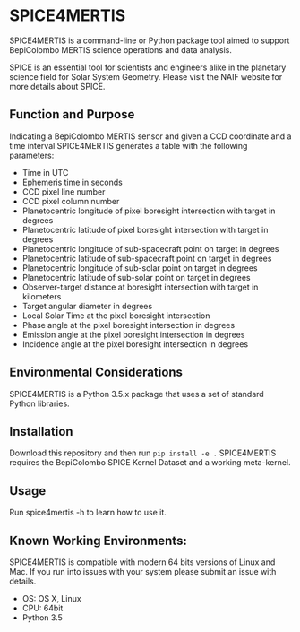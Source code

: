 SPICE4MERTIS
============

SPICE4MERTIS is a command-line or Python package tool aimed to support
BepiColombo MERTIS science operations and data analysis.

SPICE is an essential tool for scientists and engineers alike in the 
planetary science field for Solar System Geometry. Please visit the NAIF 
website for more details about SPICE.
 

Function and Purpose
--------------------

Indicating a BepiColombo MERTIS sensor and given a CCD coordinate and a time interval SPICE4MERTIS generates a table with the following parameters:

- Time in UTC
- Ephemeris time in seconds
- CCD pixel line number
- CCD pixel column number
- Planetocentric longitude of pixel boresight intersection with target in degrees
- Planetocentric latitude of pixel boresight intersection with target in degrees
- Planetocentric longitude of sub-spacecraft point on target in degrees
- Planetocentric latitude of sub-spacecraft point on target in degrees
- Planetocentric longitude of sub-solar point on target in degrees
- Planetocentric latitude of sub-solar point on target in degrees
- Observer-target distance at boresight intersection with target in kilometers
- Target angular diameter in degrees
- Local Solar Time at the pixel boresight intersection
- Phase angle at the pixel boresight intersection in degrees
- Emission angle at the pixel boresight intersection in degrees
- Incidence angle at the pixel boresight intersection in degrees


Environmental Considerations
----------------------------

SPICE4MERTIS is a Python 3.5.x package that uses a set of standard Python libraries.

Installation
------------

Download this repository and then run ``pip install -e .`` 
SPICE4MERTIS requires the BepiColombo SPICE Kernel Dataset and a working meta-kernel.


Usage
-----

Run spice4mertis -h to learn how to use it.


Known Working Environments:
---------------------------

SPICE4MERTIS is compatible with modern 64 bits versions of Linux and Mac.
If you run into issues with your system please submit an issue with details. 

- OS: OS X, Linux
- CPU: 64bit
- Python 3.5
